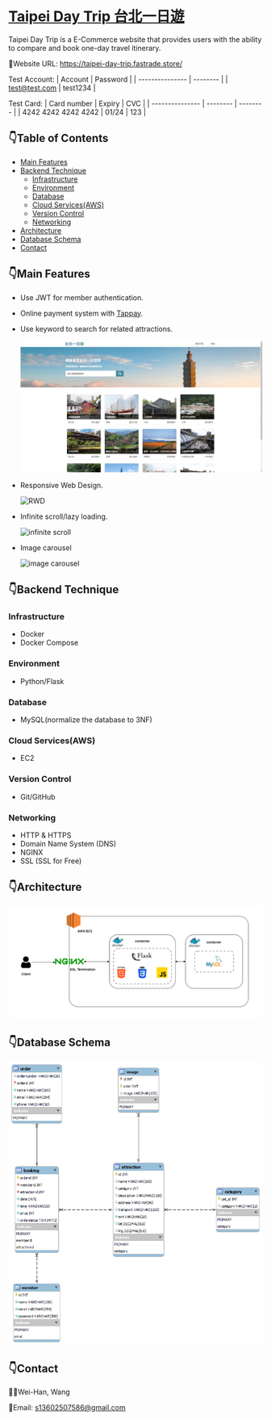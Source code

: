 # [Taipei Day Trip 台北一日遊](https://taipei-day-trip.fastrade.store/)

Taipei Day Trip is a E-Commerce website that provides users with the ability to compare and book one-day travel itinerary.

🔗Website URL: https://taipei-day-trip.fastrade.store/

Test Account:
| Account | Password |
| --------------- | -------- |
| test@test.com | test1234 |

Test Card:
| Card number | Expiry | CVC |
| --------------- | -------- | -------- |
| 4242 4242 4242 4242 | 01/24 | 123 |

## :point_down:Table of Contents

- [Main Features](#point_downmain-features)
- [Backend Technique](#point_downbackend-technique)
  - [Infrastructure](#infrastructure)
  - [Environment](#environment)
  - [Database](#database)
  - [Cloud Services(AWS)](#cloud-servicesaws)
  - [Version Control](#version-control)
  - [Networking](#networking)
- [Architecture](#point_downarchitecture)
- [Database Schema](#point_downdatabase-schema)
- [Contact](#point_downcontact)

## :point_down:Main Features

- Use JWT for member authentication.
- Online payment system with [Tappay](https://github.com/TapPay).
- Use keyword to search for related attractions.

  <img src="search.gif" alt="search"/>

- Responsive Web Design.

  <img src="RWD.gif" alt="RWD"/>

- Infinite scroll/lazy loading.

  <img src="Infinite_Scroll.gif" alt="infinite scroll"/>

- Image carousel

  <img src="Image_Carousel.gif" alt="image carousel"/>

## :point_down:Backend Technique

### Infrastructure

- Docker
- Docker Compose

### Environment

- Python/Flask

### Database

- MySQL(normalize the database to 3NF)

### Cloud Services(AWS)

- EC2

### Version Control

- Git/GitHub

### Networking

- HTTP & HTTPS
- Domain Name System (DNS)
- NGINX
- SSL (SSL for Free)

## :point_down:Architecture

![image](architecture.png)

## :point_down:Database Schema
  
![image](MySQL.png)  

## :point_down:Contact

👩‍💻Wei-Han, Wang
<br/>

:email:Email: s13602507586@gmail.com
